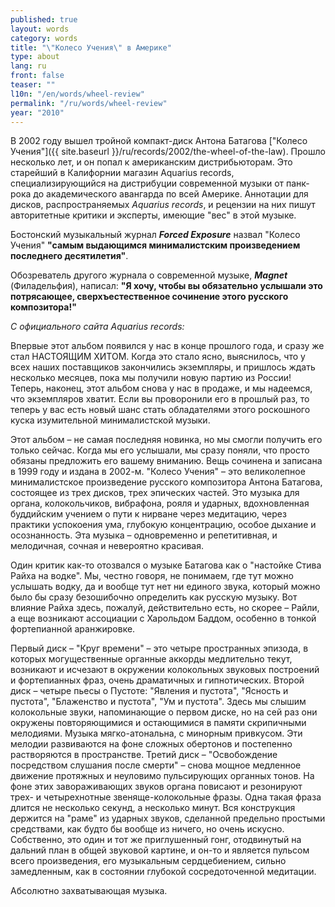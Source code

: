 ```yaml
---
published: true
layout: words
category: words
title: "\"Колесо Учения\" в Америке"
type: about
lang: ru
front: false
teaser: ""
l10n: "/en/words/wheel-review"
permalink: "/ru/words/wheel-review"
year: "2010"
---
```


В 2002 году вышел тройной компакт-диск Антона Батагова ["Колесо Учения"]({{ site.baseurl }}/ru/records/2002/the-wheel-of-the-law). Прошло несколько лет, и он попал к американским дистрибьюторам. Это старейший в Калифорнии магазин Aquarius records, специализирующийся на дистрибуции современной музыки от панк-рока до академического авангарда по всей Америке. Аннотации для дисков, распространяемых _Aquarius records_, и рецензии на них пишут авторитетные критики и эксперты, имеющие "вес" в этой музыке.

Бостонский музыкальный журнал **_Forced Exposure_** назвал "Колесо Учения" **"самым выдающимся минималистским произведением последнего десятилетия"**.

Обозреватель другого журнала о современной музыке, **_Magnet_** (Филадельфия), написал: **"Я хочу, чтобы вы обязательно услышали это потрясающее, сверхъестественное сочинение этого русского композитора!"**

_С официального сайта Aquarius records:_

Впервые этот альбом появился у нас в конце прошлого года, и сразу же стал НАСТОЯЩИМ ХИТОМ. Когда это стало ясно, выяснилось, что у всех наших поставщиков закончились экземпляры, и пришлось ждать несколько месяцев, пока мы получили новую партию из России! Теперь, наконец, этот альбом снова у нас в продаже, и мы надеемся, что экземпляров хватит. Если вы проворонили его в прошлый раз, то теперь у вас есть новый шанс стать обладателями этого роскошного куска изумительной минималистской музыки.

Этот альбом – не самая последняя новинка, но мы смогли получить его только сейчас. Когда мы его услышали, мы сразу поняли, что просто обязаны предложить его вашему вниманию. Вещь сочинена и записана в 1999 году и издана в 2002-м. "Колесо Учения" – это великолепное минималистское произведение русского композитора Антона Батагова, состоящее из трех дисков, трех эпических частей. Это музыка для органа, колокольчиков, вибрафона, рояля и ударных, вдохновленная буддийским учением о пути к нирване через медитацию, через практики успокоения ума, глубокую концентрацию, особое дыхание и осознанность. Эта музыка – одновременно и репетитивная, и мелодичная, сочная и невероятно красивая.

Один критик как-то отозвался о музыке Батагова как о "настойке Стива Райха на водке". Мы, честно говоря, не понимаем, где тут можно услышать водку, да и вообще тут нет ни единого звука, который можно было бы сразу безошибочно определить как русскую музыку. Вот влияние Райха здесь, пожалуй, действительно есть, но скорее – Райли, а еще возникают ассоциации с Харольдом Баддом, особенно в тонкой фортепианной аранжировке.

Первый диск – "Круг времени" – это четыре пространных эпизода, в которых могущественные органные аккорды медлительно текут, возникают и исчезают в окружении колокольных звуковых построений и фортепианных фраз, очень драматичных и гипнотических. Второй диск – четыре пьесы о Пустоте: "Явления и пустота", "Ясность и пустота", "Блаженство и пустота", "Ум и пустота". Здесь мы слышим колокольные звуки, напоминающие о первом диске, но на сей раз они окружены повторяющимися и остающимися в памяти скрипичными мелодиями. Музыка мягко-атональна, с минорным привкусом. Эти мелодии развиваются на фоне сложных обертонов и постепенно растворяются в пространстве. Третий диск – "Освобождение посредством слушания после смерти" – снова мощное медленное движение протяжных и неуловимо пульсирующих органных тонов. На фоне этих завораживающих звуков органа повисают и резонируют трех- и четырехнотные звеняще-колокольные фразы. Одна такая фраза длится не несколько секунд, а несколько минут. Вся конструкция держится на "раме" из ударных звуков, сделанной предельно простыми средствами, как будто бы вообще из ничего, но очень искусно. Собственно, это один и тот же приглушенный гонг, отодвинутый на дальний план в общей звуковой картине, и он-то и является пульсом всего произведения, его музыкальным сердцебиением, сильно замедленным, как в состоянии глубокой сосредоточенной медитации.

Абсолютно захватывающая музыка.